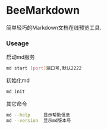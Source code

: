 <link rel="stylesheet" href="/css/swiss.css">


# BeeMarkdown
简单轻巧的Markdown文档在线预览工具.

### Useage

启动md服务
``` bash
md start [port]端口号,默认2222
```

初始化md
``` bash
md init
```

其它命令
``` bash
md --help     显示帮助信息
md --version  显示md版本号
```